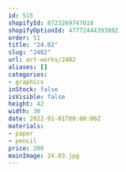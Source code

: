 ```yaml
---
id: 515
shopifyId: 8723269747018
shopifyOptionId: 47772444393802
order: 51
title: "24.02"
slug: "2402"
url: art-works/2402
aliases: []
categories:
- graphics
inStock: false
isVisible: false
height: 42
width: 30
date: 2022-01-01T00:00:00Z
materials:
- paper
- pencil
price: 200
mainImage: 24.03.jpg
---
```

